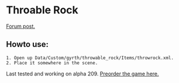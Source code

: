 # Throable Rock
[Forum post.](http://forums.wolfire.com/viewtopic.php?f=16&t=15551)  
## Howto use:  
	1. Open up Data/Custom/gyrth/throwable_rock/Items/throwrock.xml.  
	2. Place it somewhere in the scene.  
	
Last tested and working on alpha 209.
[Preorder the game here.](http://www.wolfire.com/overgrowth)
